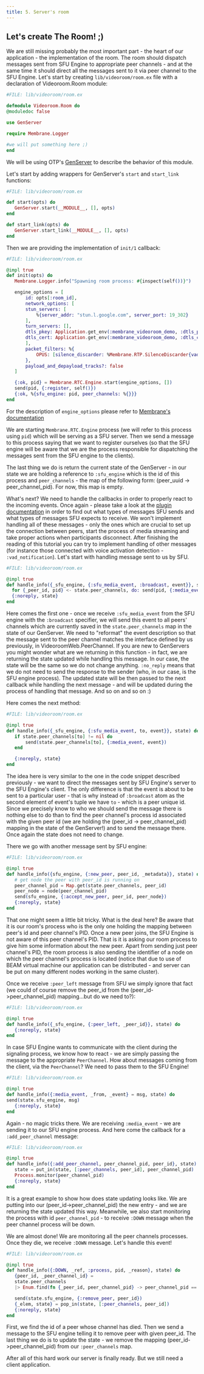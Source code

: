 ```yaml
---
title: 5. Server's room
---
```

## Let's create The Room! ;)
 We are still missing probably the most important part - the heart of our application - the implementation of the room.
 The room should dispatch messages sent from SFU Engine to appropriate peer channels - and at the same time it should direct all the messages sent to it via peer channel to the SFU Engine.
 Let's start by creating `lib/videoroom/room.ex` file with a declaration of Videoroom.Room module:
 ```elixir
 #FILE: lib/videoroom/room.ex

 defmodule Videoroom.Room do
 @moduledoc false

 use GenServer

 require Membrane.Logger

 #we will put something here ;)
 end
 ```
 We will be using OTP's [GenServer](https://elixir-lang.org/getting-started/mix-otp/genserver.html) to describe the behavior of this module.


 Let's start by adding wrappers for GenServer's `start` and `start_link` functions:
 ```elixir
 #FILE: lib/videoroom/room.ex

 def start(opts) do
    GenServer.start(__MODULE__, [], opts)
 end

 def start_link(opts) do
    GenServer.start_link(__MODULE__, [], opts)
 end
 ```


 Then we are providing the implementation of `init/1` callback:
 ```elixir
 #FILE: lib/videoroom/room.ex

 @impl true
 def init(opts) do
    Membrane.Logger.info("Spawning room process: #{inspect(self())}")

    engine_options = [
        id: opts[:room_id],
        network_options: [
        stun_servers: [
            %{server_addr: "stun.l.google.com", server_port: 19_302}
        ],
        turn_servers: [],
        dtls_pkey: Application.get_env(:membrane_videoroom_demo, :dtls_pkey),
        dtls_cert: Application.get_env(:membrane_videoroom_demo, :dtls_cert)
        ],
        packet_filters: %{
            OPUS: [silence_discarder: %Membrane.RTP.SilenceDiscarder{vad_id: 1}]
        },
        payload_and_depayload_tracks?: false
    ]

    {:ok, pid} = Membrane.RTC.Engine.start(engine_options, [])
    send(pid, {:register, self()})
    {:ok, %{sfu_engine: pid, peer_channels: %{}}}
 end
 ```
 
 For the description of ```engine_options``` please refer to [Membrane's documentation](https://hexdocs.pm/membrane_rtc_engine/Membrane.RTC.Engine.html#content)

 We are starting ```Membrane.RTC.Engine``` process (we will refer to this process using ```pid```) which will be serving as a SFU server.
 Then we send a message to this process saying that we want to register ourselves (so that the SFU engine will be aware that we are the process responsible for dispatching the messages sent from the SFU engine to the clients).

 The last thing we do is return the current state of the GenServer - in our state we are holding a reference to ```:sfu_engine``` which is the id of this process and ```peer_channels``` - the map of the following form: (peer_uuid -> peer_channel_pid). For now, this map is empty.

 What's next? We need to handle the callbacks in order to properly react to the incoming events. Once again - please take a look at the [plugin documentation](https://hexdocs.pm/membrane_rtc_engine/Membrane.RTC.Engine.html#module-messages) in order to find out what types of messages SFU sends and what types of messages SFU expects to receive.
 We won't implement handling all of these messages - only the ones which are crucial to set up the connection between peers, start the process of media streaming and take proper actions when participants disconnect. After finishing the reading of this tutorial you can try to implement handling of other messages (for instance those connected with voice activation detection - ```:vad_notification```). 
 Let's start with handling message sent to us by SFU.
 ```elixir
 #FILE: lib/videoroom/room.ex

 @impl true
 def handle_info({_sfu_engine, {:sfu_media_event, :broadcast, event}}, state) do
   for {_peer_id, pid} <- state.peer_channels, do: send(pid, {:media_event, event})
   {:noreply, state}
 end
 ```
 Here comes the first one - once we receive ```:sfu_media_event``` from the SFU engine with the `:broadcast` specifier, we will send this event to all peers' channels which are currently saved in the ```state.peer_channels``` map in the state of our GenServer. We need to "reformat" the event description so that the message sent to the peer channel matches the interface defined by us previously, in VideoroomWeb.PeerChannel. If you are new to GenServers you might wonder what are we returning in this function - in fact, we are returning the state updated while handling this message. In our case, the state will be the same so we do not change anything. ```:no_reply``` means that we do not need to send the response to the sender (who, in our case, is the SFU engine process). The updated state will be then passed to the next callback while handling the next message - and will be updated during the process of handling that message. And so on and so on :) 

 Here comes the next method:
 ```elixir
 #FILE: lib/videoroom/room.ex

 @impl true
 def handle_info({_sfu_engine, {:sfu_media_event, to, event}}, state) do
    if state.peer_channels[to] != nil do
        send(state.peer_channels[to], {:media_event, event})
    end

    {:noreply, state}
 end
 ```
 The idea here is very similar to the one in the code snippet described previously - we want to direct the messages sent by SFU Engine's server to the SFU Engine's client.
 The only difference is that the event is about to be sent to a particular user - that is why instead of ```:broadcast``` atom as the second element of event's tuple we have ```to``` - which is a peer unique id. Since we precisely know to who we should send the message there is nothing else to do than to find the peer channel's process id associated with the given peer id (we are holding the (peer_id -> peer_channel_pid) mapping in the state of the GenServer!) and to send the message there. Once again the state does not need to change.


 There we go with another message sent by SFU engine:
 ```elixir
 #FILE: lib/videoroom/room.ex

 @impl true
 def handle_info({sfu_engine, {:new_peer, peer_id, _metadata}}, state) do
    # get node the peer with peer_id is running on
    peer_channel_pid = Map.get(state.peer_channels, peer_id)
    peer_node = node(peer_channel_pid)
    send(sfu_engine, {:accept_new_peer, peer_id, peer_node})
    {:noreply, state}
 end
 ```
 That one might seem a little bit tricky. What is the deal here? Be aware that it is our room's process who is the only one holding the mapping between peer's id and peer channel's PID. Once a new peer joins, the SFU Engine is not aware of this peer channel's PID. That is it is asking our room process to give him some information about the new peer. 
 Apart from sending just peer channel's PID, the room process is also sending the identifier of a node on which the peer channel's process is located (notice that due to use of BEAM virtual machine our application can be distributed - and server can be put on many different nodes working in the same cluster).

 Once we receive ```:peer_left``` message from SFU we simply ignore that fact (we could of course remove the peer_id from the (peer_id->peer_channel_pid) mapping...but do we need to?):
 ```elixir
 #FILE: lib/videoroom/room.ex

 @impl true
 def handle_info({_sfu_engine, {:peer_left, _peer_id}}, state) do
    {:noreply, state}
 end
 ```

In case SFU Engine wants to communicate with the client during the signaling process, we know how to react - we are simply passing the message to the appropriate `PeerChannel`.
How about messages coming from the client, via the `PeerChannel`? We need to pass them to the SFU Engine!
 ```elixir
 #FILE: lib/videoroom/room.ex

 @impl true
 def handle_info({:media_event, _from, _event} = msg, state) do
 send(state.sfu_engine, msg)
    {:noreply, state}
 end
 ```
 Again - no magic tricks there. We are receiving ```:media_event``` - we are sending it to our SFU engine process. 
 And here come the callback for a ```:add_peer_channel``` message:
 ```elixir
 #FILE: lib/videoroom/room.ex

 @impl true
 def handle_info({:add_peer_channel, peer_channel_pid, peer_id}, state) do
    state = put_in(state, [:peer_channels, peer_id], peer_channel_pid)
    Process.monitor(peer_channel_pid)
    {:noreply, state}
 end
 ```

 It is a great example to show how does state updating looks like. We are putting into our (peer_id->peer_channel_pid) the new entry - and we are returning
 the state updated this way. Meanwhile, we also start monitoring the process with id ```peer_channel_pid``` - to receive ```:DOWN``` message when the peer channel process will be down.
 
 We are almost done! We are monitoring all the peer channels processes. Once they die, we receive ```:DOWN``` message. Let's handle this event!
 ```elixir
 #FILE: lib/videoroom/room.ex

 @impl true
 def handle_info({:DOWN, _ref, :process, pid, _reason}, state) do
    {peer_id, _peer_channel_id} =
    state.peer_channels
    |> Enum.find(fn {_peer_id, peer_channel_pid} -> peer_channel_pid == pid end)

    send(state.sfu_engine, {:remove_peer, peer_id}) 
    {_elem, state} = pop_in(state, [:peer_channels, peer_id])
    {:noreply, state}
 end
 ```
 First, we find the id of a peer whose channel has died. Then we send a message to the SFU engine telling it to remove peer with given peer_id.
 The last thing we do is to update the state - we remove the mapping (peer_id->peer_channel_pid) from our ```:peer_channels``` map.

 After all of this hard work our server is finally ready. But we still need a client application.

 

